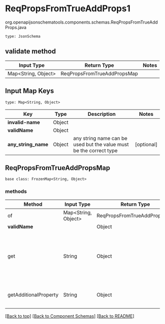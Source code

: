# ReqPropsFromTrueAddProps1
org.openapijsonschematools.components.schemas.ReqPropsFromTrueAddProps.java
```
type: JsonSchema
```

## validate method
| Input Type | Return Type | Notes |
| ---------- | ----------- | ----- |
| Map<String, Object> | ReqPropsFromTrueAddPropsMap | |

## Input Map Keys
```
type: Map<String, Object>
```
Key | Type |  Description | Notes
------------ | ------------- | ------------- | -------------
**invalid-name** | Object |  |
**validName** | Object |  |
**any_string_name** | Object | any string name can be used but the value must be the correct type | [optional]

## ReqPropsFromTrueAddPropsMap
```
base class: FrozenMap<String, Object>
```

### methods
Method | Input Type | Return Type | Notes
------ | ---------- | ----------- | ------
of | Map<String, Object> | ReqPropsFromTrueAddPropsMap | a constructor
**validName** | | Object |
get | String | Object | This model has invalid python names so this method is used under the hood when you access instance["invalid-name"], 
getAdditionalProperty | String | Object | provides type safety for additional properties

[[Back to top]](#top) [[Back to Component Schemas]](../../../README.md#Component-Schemas) [[Back to README]](../../../README.md)
